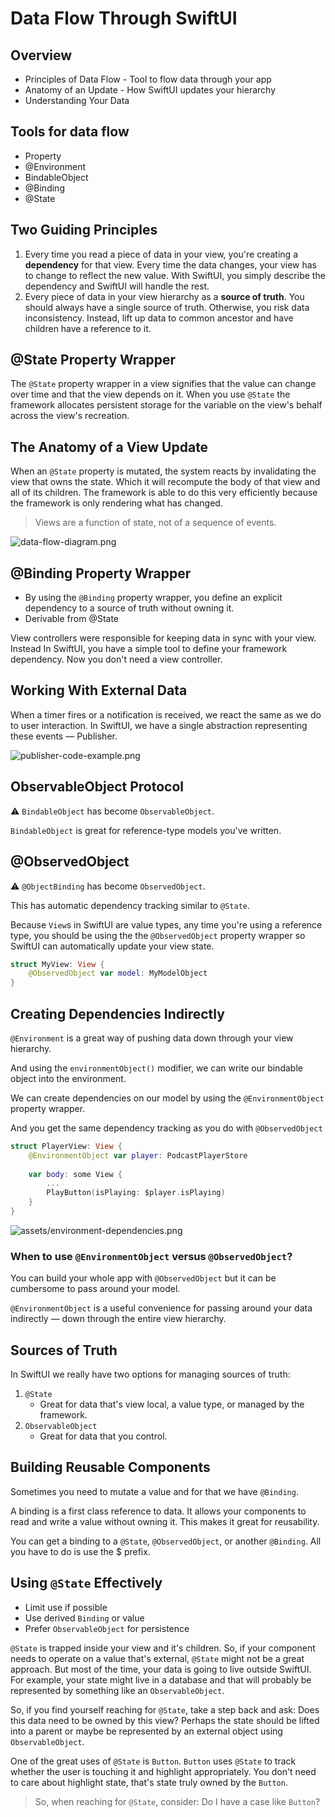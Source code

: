 # Data Flow Through SwiftUI

## Overview

- Principles of Data Flow - Tool to flow data through your app
- Anatomy of an Update - How SwiftUI updates your hierarchy
- Understanding Your Data

## Tools for data flow

- Property
- @Environment
- BindableObject
- @Binding
- @State

## Two Guiding Principles

1. Every time you read a piece of data in your view, you're creating a **dependency** for that view. Every time the data changes, your view has to change to reflect the new value. With SwiftUI, you simply describe the dependency and SwiftUI will handle the rest.
2. Every piece of data in your view hierarchy as a **source of truth**. You should always have a single source of truth. Otherwise, you risk data inconsistency. Instead, lift up data to common ancestor and have children have a reference to it.

## @State Property Wrapper

The `@State` property wrapper in a view signifies that the value can change over time and that the view depends on it. When you use `@State` the framework allocates persistent storage for the variable on the view's behalf across the view's recreation.

## The Anatomy of a View Update

When an `@State` property is mutated, the system reacts by invalidating the view that owns the state. Which it will recompute the body of that view and all of its children. The framework is able to do this very efficiently because the framework is only rendering what has changed.

>  Views are a function of state, not of a sequence of events.

![data-flow-diagram.png](assets/data-flow-diagram.png)

## @Binding Property Wrapper

- By using the `@Binding` property wrapper, you define an explicit dependency to a source of truth without owning it.
- Derivable from @State

View controllers were responsible for keeping data in sync with your view. Instead In SwiftUI, you have a simple tool to define your framework dependency. Now you don't need a view controller.

## Working With External Data

When a timer fires or a notification is received, we react the same as we do to user interaction. In SwiftUI, we have a single abstraction representing these events — Publisher.

![publisher-code-example.png](assets/publisher-code-example.png)

## ObservableObject Protocol

⚠️ `BindableObject` has become `ObservableObject`.

`BindableObject` is great for reference-type models you've written.

## @ObservedObject

⚠️ `@ObjectBinding` has become `ObservedObject`.

This has automatic dependency tracking similar to `@State`. 

Because `View`s in SwiftUI are value types, any time you're using a reference type, you should be using the the `@ObservedObject` property wrapper so SwiftUI can automatically update your view state.

```swift
struct MyView: View {
	@ObservedObject var model: MyModelObject
}
```

## Creating Dependencies Indirectly

`@Environment` is a great way of pushing data down through your view hierarchy.

And using the `environmentObject()` modifier, we can write our bindable object into the environment.

We can create dependencies on our model by using the `@EnvironmentObject` property wrapper.

And you get the same dependency tracking as you do with `@ObservedObject`

```swift
struct PlayerView: View {
	@EnvironmentObject var player: PodcastPlayerStore
	
	var body: some View {
		...
		PlayButton(isPlaying: $player.isPlaying)
	}
}
```

![assets/environment-dependencies.png](assets/environment-dependencies.png)

### When to use `@EnvironmentObject` versus `@ObservedObject`?

You can build your whole app with `@ObservedObject` but it can be cumbersome to pass around your model.

`@EnvironmentObject` is a useful convenience for passing around your data indirectly — down through the entire view hierarchy.

## Sources of Truth

In SwiftUI we really have two options for managing sources of truth: 

1. `@State`  
   - Great for data that's view local, a value type, or managed by the framework.
2. `ObservableObject`
   - Great for data that you control.

## Building Reusable Components

Sometimes you need to mutate a value and for that we have `@Binding`.

A binding is a first class reference to data. It allows your components to read and write a value without owning it. This makes it great for reusability.

You can get a binding to a `@State`, `@ObservedObject`, or another `@Binding`. All you have to do is use the $ prefix.

## Using `@State` Effectively

- Limit use if possible
- Use derived `Binding` or value
- Prefer `ObservableObject` for persistence

`@State` is trapped inside your view and it's children. So, if your component needs to operate on a value that's external, `@State` might not be a great approach. But most of the time, your data is going to live outside SwiftUI. For example, your state might live in a database and that will probably be represented by something like an `ObservableObject`.

So, if you find yourself reaching for `@State`, take a step back and ask: Does this data need to be owned by this view? Perhaps the state should be lifted into a parent or maybe be represented by an external object using `ObservableObject`.

One of the great uses of `@State` is `Button`. `Button` uses `@State` to track whether the user is touching it and highlight appropriately. You don't need to care about highlight state, that's state truly owned by the `Button`.

> So, when reaching for `@State`, consider: Do I have a case like `Button`?







